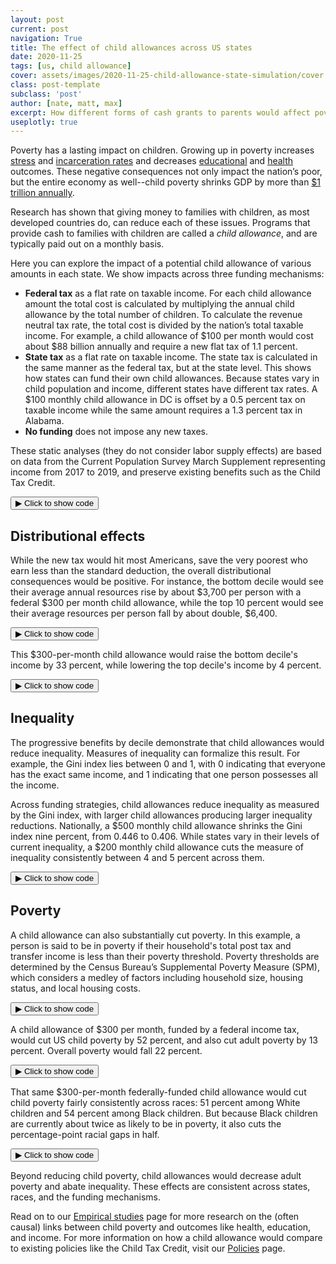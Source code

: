 ```yaml
---
layout: post
current: post
navigation: True
title: The effect of child allowances across US states
date: 2020-11-25
tags: [us, child allowance]
cover: assets/images/2020-11-25-child-allowance-state-simulation/cover.webp
class: post-template
subclass: 'post'
author: [nate, matt, max]
excerpt: How different forms of cash grants to parents would affect poverty and inequality.
useplotly: true
---
```



Poverty has a lasting impact on children.  Growing up in poverty increases [stress](https://heckmanequation.org/resource/invest-in-early-childhood-development-reduce-deficits-strengthen-the-economy/) and [incarceration rates](https://heckmanequation.org/resource/invest-in-early-childhood-development-reduce-deficits-strengthen-the-economy/) and decreases [educational](https://www.sciencedirect.com/science/article/abs/pii/S1876285915003836) and [health](https://www.aeaweb.org/articles?id=10.1257/app.2.1.86) outcomes.  These negative consequences not only impact the nation’s poor, but the entire economy as well--child poverty shrinks GDP by more than [$1 trillion annually](https://www.nap.edu/read/25246/chapter/1).

Research has shown that giving money to families with children, as most developed countries do, can reduce each of these issues.  Programs that provide cash to families with children are called a _child allowance_, and are typically paid out on a monthly basis.  

Here you can explore the impact of a potential child allowance of various amounts in each state.
We show impacts across three funding mechanisms:

* **Federal tax** as a flat rate on taxable income. For each child allowance amount the total cost is calculated by multiplying the annual child allowance by the total number of children.  To calculate the revenue neutral tax rate, the total cost is divided by the nation’s total taxable income.  For example, a child allowance of $100 per month would cost about $88 billion annually and require a new flat tax of 1.1 percent.
* **State tax** as a flat rate on taxable income. The state tax is calculated in the same manner as the federal tax, but at the state level. This shows how states can fund their own child allowances. Because states vary in child population and income, different states have different tax rates. A $100 monthly child allowance in DC is offset by a 0.5 percent tax on taxable income while the same amount requires a 1.3 percent tax in Alabama.
* **No funding** does not impose any new taxes.

These static analyses (they do not consider labor supply effects) are based on data from the Current Population Survey March Supplement representing income from 2017 to 2019, and preserve existing benefits such as the Child Tax Credit.


<button class="code-button" id="button1" onclick="f1()">&#9654; Click to show code</button>
<div class="code-cell" id="asset_code_1" style="display: none;">
  <pre>
    <code>
# Imports.
import pandas as pd
import numpy as np
import math
import plotly.express as px
import plotly.graph_objects as go
from plotly.subplots import make_subplots
import copy

# Load data.
summary = pd.read_csv('https://github.com/ngpsu22/Child_Allowance_States/raw/main/poverty_gini_tax_child_allowance')

deciles = pd.read_csv('data/deciles.csv')

deciles.funding = deciles.funding.map({'deficit': 'No funding',
                                       'fed': 'Federal tax',
                                       'state': 'State tax'})

# General configs.
LABELS = {'monthly_ca': 'Monthly child allowance',
          'decile': 'Decile',
          'net_chg': 'Net change',
          'pct_chg': 'Net change',
          'child_allowance':'Monthly child allowance',
          'code': 'State',
          'state': 'State',
          'fed_tax_rate': 'Tax rate',
          'state_tax_rate': 'Tax rate',
          'non_funded_poverty_rate': 'Poverty rate',
          'fed_poverty_rate': 'Poverty rate',
          'state_poverty_rate': 'Poverty rate',
          'non_funded_gini': 'Gini index',
          'fed_gini': 'Gini index',
          'state_gini': 'Gini index'}

CONFIG = {'displayModeBar': False}

# Preprocess data.
summary.drop('Unnamed: 0', 1, inplace = True)
tax = summary[(summary.race == 'All') & (summary.age_group == 'all')]

state_names = tax.state.unique()
state_names = np.insert(state_names[:-1], 0, 'US')
default_state = 'US'
state_dict = summary[['code', 'state']].set_index('code').to_dict()['state']

# Colors from https://material.io/design/color/the-color-system.html
DARK_BLUE = '#1565C0'
LIGHT_BLUE = '#42A5F5'
GRAY = '#BDBDBD'
GRAY_SHADOW = '#EEEEEE'
COLOR_MAP = {
    'Federal tax rate': DARK_BLUE,
    'State tax rate': LIGHT_BLUE,
    'Federal tax': DARK_BLUE,
    'State tax': LIGHT_BLUE,
    'No funding': GRAY,
    'No funding, out of poverty': GRAY_SHADOW
}

# data labels
REFORM = {'state_tax_rate': 'State tax rate', 
          'fed_tax_rate': 'Federal tax rate'}

# reformat data
data_list = []
for state in state_names:
    state_data = tax[tax.state == state]
    state_list = []
    for reform in REFORM:
        state_list.append(state_data[reform])
    data_list.append(state_list)

# generate first graph
data_columns = list(REFORM.keys())
data = pd.DataFrame(data_list, columns = data_columns)
data['State'] = state_names
data = data.set_index('State')

def getDataList(state):
    data_list = []
    for dc in data_columns:
        data_list.append(data.loc[state][dc])
    return data_list

# initialize figure
fig = go.Figure()

# add traces
x = tax.child_allowance.unique()
for reform in REFORM:
    fig.add_trace(go.Scatter(
        x=x, 
        y=data[reform][default_state],
        name=REFORM[reform],
        marker = dict(color = COLOR_MAP[REFORM[reform]]),
        hoverlabel = dict(namelength = -1)
#         hovertemplate=
#                 REFORM[reform] + ': %{y}' + 
#                 '<extra></extra>',
    ))

# generate buttons
buttons = []
for state in state_names:
    new_button = {'method': 'update',
                  'label': state,
                  'args': [{'y': getDataList(state), 
                            'visible': ['legendonly' if state == 'US' 
                                        else True, True]}
                          ]}
    buttons.append(new_button)
    
# construct menus
updatemenus = [{'buttons': buttons,
                'direction': 'down',
                'showactive': True,
                'pad':{'l': 10, 'r': 25},
               }]

# update layout with buttons, and show the figure
fig.update_layout(updatemenus=updatemenus)

fig.update_xaxes(title_text='Monthly child allowance')

tax_values = tax.state_tax_rate.tolist() + tax.fed_tax_rate.tolist() 
ymin = math.floor(min(tax_values) * 100) / 100 - 0.1
ymax = math.ceil(max(tax_values) * 100) / 100
fig.update_yaxes(title_text='Tax rate on taxable income', range=[ymin, ymax])

fig.update_layout(height=600, 
                  margin=dict(l=0, r=0, t=80, b=0),
                  yaxis_ticksuffix='%',
                  font=dict(family='Roboto'),
                  hovermode='x', 
                  xaxis_tickprefix='$',
                  xaxis_ticksuffix='',
                  plot_bgcolor='white',
                  legend_title_text='',
                  title={
                    'text': 'Income tax required to fund child allowances',
                    'y':0.95,
                    'x':0.01,
                    'xanchor': 'left',
                    'yanchor': 'top'},
                  title_font_size=20,
                 )

fig.update_layout(hovermode="x unified")

# hide state tax rate for US only
hide_line = ['State tax rate']
fig.for_each_trace(lambda trace: trace.update(visible="legendonly")
                   if trace.name in hide_line else ())

fig.show(config=CONFIG)
    </code>
  </pre>
</div>

<script>
function f1() {
  var x = document.getElementById("asset_code_1");
  var b = document.getElementById("button1");
  if (x.style.display === "none") {
    x.style.display = "block";
    b.innerHTML = "&#9660 Click to hide code";
  } else {
    x.style.display = "none";
    b.innerHTML = "&#9654 Click to show code";
  }
}
</script> 

<div>
  <script>
    $(document).ready(function(){
      $("#asset1").load("{{site.baseurl}}assets/markdown_assets/simulation/2020-11-25-simulation-asset-1.html");
    });
  </script>
</div>
<div id = "asset1"></div>

## Distributional effects

While the new tax would hit most Americans, save the very poorest who earn less than the standard deduction, the overall distributional consequences would be positive.
For instance, the bottom decile would see their average annual resources rise by about $3,700 per person with a federal $300 per month child allowance, while the top 10 percent would see their average resources per person fall by about double, $6,400.


<button class="code-button" id="button2" onclick="f2()">&#9654; Click to show code</button>
<div class="code-cell" id="asset_code_2" style="display: none;">
  <pre>
    <code>
# make chart symmetric with boundary at the maximum.
boundary = deciles.net_chg.agg([min, max]).abs().max()

# initial data set-up 
x = deciles.decile.unique()
ca_amts = deciles.monthly_ca.unique()
state_names = deciles.state.unique()
state_names = np.insert(state_names[:-1], 0, 'US')
fundings = ['Federal tax', 'State tax', 'No funding']

# get list of bar colors
colors = [COLOR_MAP[i] for i in fundings]

# create figure dictionary
fig_dict = {
    'data': [],
    'layout': {},
    'frames': []
}

# fill in most of layout
fig_dict['layout'] = {
    'plot_bgcolor': 'white',
    'font': dict(family = 'Roboto'),
    'showlegend': True,
    'height': 600,
    'margin': dict(t=100, b=0, l=0, r=0)
}
fig_dict['layout']['title'] = {
    'text': 'Average net change to household income by decile', 
    'y': 0.97,
    'x': 0.05,
    'xanchor': 'left',
    'yanchor': 'top'
}
fig_dict['layout']['xaxis'] = {
    'title': 'Decile of resources per person', 
    'dtick': 1,
    'type': 'category'
}
fig_dict['layout']['yaxis'] = {
    'title': 'Average annual net change per SPM unit', 
    'tickprefix': '$',
    'range': [-boundary, boundary]
}

# add slider specifications
slider_menu =  {
    'buttons': [
        {
            'args': [None, {'frame': {'duration': 500, 'redraw': True},
                            'fromcurrent': True,
                            'transition': {'duration': 300,
                                           'easing': 'quadratic-in-out'}}],
            'label': '&#9654;',
            'method': 'animate'
        },
        {
            "args": [[None], {"frame": {"duration": 0, "redraw": True},
                              "mode": "immediate",
                              "transition": {"duration": 0}}],
            "label": "&#9724;",
            "method": "animate"
        }
    ],
    'direction': 'left',
    'pad': {'r': 15, 't': 75},
    'showactive': False,
    'type': 'buttons',
    'x': 0.1,
    'xanchor': 'right',
    'y': 0,
    'yanchor': 'top'
}

sliders_dict = {
    'active': 20,
    'yanchor': 'top',
    'xanchor': 'left',
    'currentvalue': {
        'font': {'size': 20},
        'prefix': 'Monthly child allowance: ',
        'visible': True,
        'xanchor': 'right'
    },
    'transition': {'duration': 300, 'easing': 'cubic-in-out'},
    'pad': {'b': 10, 't': 50},
    'len': 0.9,
    'x': 0.1,
    'y': 0,
    'steps': []
}

steps = []
for ca in ca_amts:
    slider_step = {
        'args': [
            [ca],
            {'frame': {'duration': 300, 'redraw': True},
             'mode': 'immediate',
             'transition': {'duration': 300}}
        ],
        'label': '$' + str(ca),
        'method': 'animate'
    }
    steps.append(slider_step)
sliders_dict['steps'] = steps

# create frames for a given state and funding method
def make_frames(state, funding):
    raw_data = deciles[(deciles.state == state) &
                       (deciles.funding == funding)].round()
    frames = {}
    for ca in ca_amts:
        frames[str(ca)] = list(raw_data[raw_data.monthly_ca == ca].net_chg)
    return frames

# create dataframe of booleans to determine trace visibility
# separating funding mechanisms is currently redundant but can 
#    in theory be used to add another dropdown menu
n = len(state_names) * len(fundings)
frames_list = []
count = 0
visible = []
for state in state_names:
    vis_list = []
    for funding in fundings:
        frames_list.append(make_frames(state, funding))
        v = np.array([False] * n)
        v[count] = True
        vis_list.append(v)
        count += 1
    visible.append(vis_list)
visible = pd.DataFrame(visible, columns = fundings, index = state_names)

# add traces to figure dictionary
for i in range(n):
    data_dict = {
        'x': x,
        'y': frames_list[i]['500'],
        'type': 'bar',
        # Only show the Federal tax line (index 0) when first loading chart.
        'visible': True if i == 0 else ('legendonly' if i < 3 else False),
        'name': fundings[i % 3],
        'marker_color':  colors[i % 3],
        'hovertemplate': 
                '<b>' + fundings[i % 3] + '</b>' + 
                '<br>Change in resources: %{y}<br>' + 
                '<extra></extra>'
    }
    fig_dict['data'].append(data_dict)

# reorder existing frames
frames = []
for ca in ca_amts:
    data_list = []
    for f in frames_list:
        data_list.append({'y': f[str(ca)], 'type': 'bar'})
    frame = {'data': data_list, 'name': str(ca), 'traces': list(range(n))}
    frames.append(frame)

# add additional features to figure dictionary
fig_dict['frames'] = frames
fig_dict['layout']['sliders'] = [sliders_dict]

# generate plotly figure
fig = go.Figure(fig_dict)

# generate dropdown menu buttons
buttons = []
for state in state_names:
    new_button = {'method': 'update',
                  'label': state,
                  'args': [{'visible': (visible[fundings[0]][state] | 
                                        visible[fundings[1]][state] |
                                        visible[fundings[2]][state])}
                          ]}
    buttons.append(new_button)
    
# construct button menu
updatemenus = {'buttons': buttons,
               'direction': 'down',
               'showactive': True,
               'pad':{"r": 10, 't': 20},
               'xanchor': 'left',
               'yanchor': 'top',
               'x': 0,
               'y': 1.2
               }

# add slider and button menus
fig.update_layout(updatemenus=[slider_menu, updatemenus],
                  title_font_size=20,)

# display figure
fig.show(config=CONFIG)
    </code>
  </pre>
</div>

<script>
function f2() {
  var x = document.getElementById("asset_code_2");
  var b = document.getElementById("button2");
  if (x.style.display === "none") {
    x.style.display = "block";
    b.innerHTML = "&#9660 Click to hide code";
  } else {
    x.style.display = "none";
    b.innerHTML = "&#9654 Click to show code";
  }
}
</script> 

<div>
  <script>
    $(document).ready(function(){
      $("#asset2").load("{{site.baseurl}}assets/markdown_assets/simulation/2020-11-25-simulation-asset-2.html");
    });
  </script>
</div>
<div id = "asset2"></div>

This $300-per-month child allowance would raise the bottom decile's income by 33 percent, while lowering the top decile's income by 4 percent.


<button class="code-button" id="button3" onclick="f3()">&#9654; Click to show code</button>
<div class="code-cell" id="asset_code_3" style="display: none;">
  <pre>
    <code>
# make chart symmetric with boundary at the maximum.
boundary = deciles.pct_chg.agg([min, max]).abs().max()

# initial data set-up 
x = deciles.decile.unique()
ca_amts = deciles.monthly_ca.unique()
state_names = deciles.state.unique()
state_names = np.insert(state_names[:-1], 0, 'US')
fundings = ['Federal tax', 'State tax', 'No funding']

# get list of bar colors
colors = [COLOR_MAP[i] for i in fundings]

# create figure dictionary
fig_dict = {
    'data': [],
    'layout': {},
    'frames': []
}

# fill in most of layout
fig_dict['layout'] = {
    'plot_bgcolor': 'white',
    'font': dict(family = 'Roboto'),
    'showlegend': True,
    'height': 600,
    'margin': dict(t=100, b=0, l=0, r=0)
}
fig_dict['layout']['title'] = {
    'text': 'Average percent change to household income by decile', 
    'y': 0.97,
    'x': 0.05,
    'xanchor': 'left',
    'yanchor': 'top'
}
fig_dict['layout']['xaxis'] = {
    'title': 'Decile of resources per person', 
    'dtick': 1,
    'type': 'category'
}
fig_dict['layout']['yaxis'] = {
    'title': 'Average percent change to SPM unit resources', 
    'ticksuffix': '%',
    'range': [-boundary, boundary]
}

# add slider specifications
slider_menu =  {
    'buttons': [
        {
            'args': [None, {'frame': {'duration': 500, 'redraw': True},
                            'fromcurrent': True,
                            'transition': {'duration': 300,
                                           'easing': 'quadratic-in-out'}}],
            'label': '&#9654;',
            'method': 'animate'
        },
        {
            "args": [[None], {"frame": {"duration": 0, "redraw": True},
                              "mode": "immediate",
                              "transition": {"duration": 0}}],
            "label": "&#9724;",
            "method": "animate"
        }
    ],
    'direction': 'left',
    'pad': {'r': 15, 't': 75},
    'showactive': False,
    'type': 'buttons',
    'x': 0.1,
    'xanchor': 'right',
    'y': 0,
    'yanchor': 'top'
}

sliders_dict = {
    'active': 20,
    'yanchor': 'top',
    'xanchor': 'left',
    'currentvalue': {
        'font': {'size': 20},
        'prefix': 'Monthly child allowance: ',
        'visible': True,
        'xanchor': 'right'
    },
    'transition': {'duration': 300, 'easing': 'cubic-in-out'},
    'pad': {'b': 10, 't': 50},
    'len': 0.9,
    'x': 0.1,
    'y': 0,
    'steps': []
}

steps = []
for ca in ca_amts:
    slider_step = {
        'args': [
            [ca],
            {'frame': {'duration': 300, 'redraw': True},
             'mode': 'immediate',
             'transition': {'duration': 300}}
        ],
        'label': '$' + str(ca),
        'method': 'animate'
    }
    steps.append(slider_step)
sliders_dict['steps'] = steps

# create frames for a given state and funding method
def make_frames(state, funding):
    raw_data = deciles[(deciles.state == state) &
                       (deciles.funding == funding)].round()
    frames = {}
    for ca in ca_amts:
        frames[str(ca)] = list(raw_data[raw_data.monthly_ca == ca].pct_chg)
    return frames

# create dataframe of booleans to determine trace visibility
# separating funding mechanisms is currently redundant but can 
#    in theory be used to add another dropdown menu
n = len(state_names) * len(fundings)
frames_list = []
count = 0
visible = []
for state in state_names:
    vis_list = []
    for funding in fundings:
        frames_list.append(make_frames(state, funding))
        v = np.array([False] * n)
        v[count] = True
        vis_list.append(v)
        count += 1
    visible.append(vis_list)
visible = pd.DataFrame(visible, columns = fundings, index = state_names)

# add traces to figure dictionary
for i in range(n):
    data_dict = {
        'x': x,
        'y': frames_list[i]['500'],
        'type': 'bar',
        # Only show the Federal tax line (index 0) when first loading chart.
        'visible': True if i == 0 else ('legendonly' if i < 3 else False),
        'name': fundings[i % 3],
        'marker_color':  colors[i % 3],
        'hovertemplate': 
                '<b>' + fundings[i % 3] + '</b>' + 
                '<br>Change in resources: %{y}<br>' + 
                '<extra></extra>'
    }
    fig_dict['data'].append(data_dict)

# reorder existing frames
frames = []
for ca in ca_amts:
    data_list = []
    for f in frames_list:
        data_list.append({'y': f[str(ca)], 'type': 'bar'})
    frame = {'data': data_list, 'name': str(ca), 'traces': list(range(n))}
    frames.append(frame)

# add additional features to figure dictionary
fig_dict['frames'] = frames
fig_dict['layout']['sliders'] = [sliders_dict]

# generate plotly figure
fig = go.Figure(fig_dict)

# generate dropdown menu buttons
buttons = []
for state in state_names:
    new_button = {'method': 'update',
                  'label': state,
                  'args': [{'visible': (visible[fundings[0]][state] | 
                                        visible[fundings[1]][state] |
                                        visible[fundings[2]][state])}
                          ]}
    buttons.append(new_button)
    
# construct button menu
updatemenus = {'buttons': buttons,
               'direction': 'down',
               'showactive': True,
               'pad':{"r": 10, 't': 20},
               'xanchor': 'left',
               'yanchor': 'top',
               'x': 0,
               'y': 1.2
               }

# add slider and button menus
fig.update_layout(updatemenus=[slider_menu, updatemenus],
                  title_font_size=20,)

# display figure
fig.show(config=CONFIG)
    </code>
  </pre>
</div>

<script>
function f3() {
  var x = document.getElementById("asset_code_3");
  var b = document.getElementById("button3");
  if (x.style.display === "none") {
    x.style.display = "block";
    b.innerHTML = "&#9660 Click to hide code";
  } else {
    x.style.display = "none";
    b.innerHTML = "&#9654 Click to show code";
  }
}
</script> 

<div>
  <script>
    $(document).ready(function(){
      $("#asset3").load("{{site.baseurl}}assets/markdown_assets/simulation/2020-11-25-simulation-asset-3.html");
    });
  </script>
</div>
<div id = "asset3"></div>

## Inequality

The progressive benefits by decile demonstrate that child allowances would reduce inequality.
Measures of inequality can formalize this result.
For example, the Gini index lies between 0 and 1, with 0 indicating that everyone has the exact same income, and 1 indicating that one person possesses all the income.

Across funding strategies, child allowances reduce inequality as measured by the Gini index, with larger child allowances producing larger inequality reductions.
Nationally, a $500 monthly child allowance shrinks the Gini index nine percent, from 0.446 to 0.406.
While states vary in their levels of current inequality, a $200 monthly child allowance cuts the measure of inequality consistently between 4 and 5 percent across them.


<button class="code-button" id="button4" onclick="f4()">&#9654; Click to show code</button>
<div class="code-cell" id="asset_code_4" style="display: none;">
  <pre>
    <code>
# data labels
GINI = {'fed_gini': 'Federal tax',
        'state_gini': 'State tax',
        'non_funded_gini': 'No funding'}

# reformat data
data_list = []
for state in state_names:
    state_data = tax[tax.state == state]
    state_list = []
    for gini in GINI:
        state_list.append(state_data[gini])
    data_list.append(state_list)

data_columns = list(GINI.keys())
data = pd.DataFrame(data_list, columns = data_columns)
data['State'] = state_names
data = data.set_index('State')

def getDataList(state):
    data_list = []
    for dc in data_columns:
        data_list.append(data.loc[state][dc])
    return data_list

# initialize figure
fig = go.Figure()

# add traces
x = tax.child_allowance.unique()
for gini in GINI:
    fig.add_trace(go.Scatter(
        x=x, 
        y=tax[tax.state == default_state][gini],
        name=GINI[gini],
        marker = dict(color = COLOR_MAP[GINI[gini]]),
#         hovertemplate=
#                 GINI[gini] + ': %{y}' + 
#                 '<extra></extra>'
    ))

# generate buttons
buttons = []
for state in state_names:
    new_button = {'method': 'update',
                  'label': state,
                  'args': [{'y': getDataList(state),
                           'visible': [True,
                                       'legendonly' if state == 'US' else True,
                                       True]},
                          ]}
    buttons.append(new_button)
    
# construct menus
updatemenus = [{'buttons': buttons,
                'direction': 'down',
                'showactive': True,
                'pad':{'l': 10, 'r': 25},
               }]

# update layout with buttons, and show the figure
fig.update_layout(updatemenus=updatemenus)

fig.update_xaxes(title_text='Monthly child allowance')

gini_values = tax.non_funded_gini.tolist() + tax.fed_gini.tolist() + tax.state_gini.tolist()
ymin = math.floor(min(gini_values) * 100) / 100
ymax = math.ceil(max(gini_values) * 100) / 100
fig.update_yaxes(title_text='Gini index of per-capita income, 2017-2019',
                 range=[ymin, ymax])

fig.update_layout(height=600, 
                  margin=dict(l=0, r=0, t=80, b=0),
                  font=dict(family='Roboto'),
                  hovermode='x', 
                  xaxis_tickprefix='$',
                  xaxis_ticksuffix='',
                  plot_bgcolor='white',
                  legend_title_text='',
                  title={
                    'text': 'Income inequality by child allowance amount',
                    'y':0.95,
                    'x':0.01,
                    'xanchor': 'left',
                    'yanchor': 'top'},
                  title_font_size=20,
                 )

fig.update_layout(hovermode="x unified")

# hide state tax rate for US only
hide_line = ['State tax']
fig.for_each_trace(lambda trace: trace.update(visible="legendonly")
                   if trace.name in hide_line else ())

fig.show(config=CONFIG)
    </code>
  </pre>
</div>

<script>
function f4() {
  var x = document.getElementById("asset_code_4");
  var b = document.getElementById("button4");
  if (x.style.display === "none") {
    x.style.display = "block";
    b.innerHTML = "&#9660 Click to hide code";
  } else {
    x.style.display = "none";
    b.innerHTML = "&#9654 Click to show code";
  }
}
</script> 

<div>
  <script>
    $(document).ready(function(){
      $("#asset4").load("{{site.baseurl}}assets/markdown_assets/simulation/2020-11-25-simulation-asset-4.html");
    });
  </script>
</div>
<div id = "asset4"></div>

## Poverty
A child allowance can also substantially cut poverty.  In this example, a person is said to be in poverty if their household's total post tax and transfer income is less than their poverty threshold.
Poverty thresholds are determined by the Census Bureau’s Supplemental Poverty Measure (SPM), which considers a medley of factors including household size, housing status, and local housing costs.


<button class="code-button" id="button5" onclick="f5()">&#9654; Click to show code</button>
<div class="code-cell" id="asset_code_5" style="display: none;">
  <pre>
    <code>
# data labels
FUNDING = {'fed_poverty_rate': 'Federal tax',
           'state_poverty_rate': 'State tax',
           'non_funded_poverty_rate': 'No funding'}

ca_amts = summary.child_allowance.unique()
child_poverty = summary[(summary['age_group'] == 'child') &
                        (summary['race'] == 'All')]

# create figure dictionary
fig_dict = {
    'data': [],
    'layout': {},
    'frames': []
}

# fill in most of layout
fig_dict['layout'] = {
    'plot_bgcolor': 'white',
    'font': dict(family = 'Roboto'),
    'height': 600,
    'margin': dict(t=100, b=0, l=0, r=10)
}
fig_dict['layout']['title'] = {
    'text': ('Child poverty by state and child allowance amount'),
    'y': 0.97,
    'x': 0.05,
    'xanchor': 'left',
    'yanchor': 'top'
}

# add slider specifications
slidermenu =  {
    'buttons': [
        {
            'args': [None, {'frame': {'duration': 500, 'redraw': True},
                            'fromcurrent': True,
                            'transition': {'duration': 300,
                                           'easing': 'quadratic-in-out'}}],
            'label': '&#9654;',
            'method': 'animate'
        },
        {
            "args": [[None], {"frame": {"duration": 0, "redraw": True},
                              "mode": "immediate",
                              "transition": {"duration": 0}}],
            "label": "&#9724;",
            "method": "animate"
        }
    ],
    'direction': 'left',
    'pad': {'r': 15, 't': 75},
    'showactive': True,
    'type': 'buttons',
    'x': 0.1,
    'xanchor': 'right',
    'y': 0,
    'yanchor': 'top'
}
    
sliders_dict = {
    'active': 0,
    'yanchor': 'top',
    'xanchor': 'left',
    'currentvalue': {
        'font': {'size': 20},
        'prefix': 'Monthly child allowance: ',
        'visible': True,
        'xanchor': 'right'
    },
    'transition': {'duration': 300, 'easing': 'cubic-in-out'},
    'pad': {'b': 10, 't': 50},
    'len': 0.9,
    'x': 0.1,
    'y': 0,
    'steps': []
}

steps = []
for ca in ca_amts:
    slider_step = {
        'args': [
            [ca],
            {'frame': {'duration': 300, 'redraw': True},
             'mode': 'immediate',
             'transition': {'duration': 300}}
        ],
        'label': '$' + str(ca),
        'method': 'animate'
    }
    steps.append(slider_step)
sliders_dict['steps'] = steps

# generate frames
frames = []
locations = child_poverty.code
zero_poverty = child_poverty[child_poverty.child_allowance == 0]
for ca in ca_amts:
    data_list = []
    ca_data = child_poverty[child_poverty.child_allowance == ca]
    for funding in FUNDING:
        data_list.append({
            'hovertemplate': 
                '<b>%{customdata[1]}</b>' + 
                '<br>Child poverty rate: %{z}%<br>' + 
                'Poverty reduction: %{customdata[0]}%' +
                '<extra></extra>',
            'locationmode': 'USA-states',
            'locations': child_poverty.code.unique(),
            'z': ca_data[funding].tolist(),
            'type': 'choropleth',
            'customdata': list(map(lambda x, y, z: (round(100 * (1 - y / x)), state_dict[z]),
                                   zero_poverty[funding], ca_data[funding], state_dict))
        })
    
    frame = {'data': data_list, 'name': str(ca), 'traces': [0,1,2]}
    frames.append(frame)
    
# add frames to figure dictionary
fig_dict['frames'] = frames

# add traces to figure dictionary
for i in (range(len(FUNDING))):
    fig_dict['data'].append(frames[0]['data'][0])

# generate figure
fig = go.Figure(fig_dict)

# generate dropdown menu buttons
buttons = []
for funding in FUNDING:
    new_button = {'method': 'update',
                  'label': FUNDING[funding],
                  'args': [{'visible': [f == funding for f in FUNDING.keys()]}
                          ]}
    buttons.append(new_button)
    
# construct button menu
updatemenu = {'buttons': buttons,
              'direction': 'down',
              'showactive': True,
              'pad':{"r": 10, 't': 20, 'l': 50},
              'xanchor': 'left',
              'yanchor': 'top',
              'x': 0,
              'y': 1.2
             }

# add slider, dropdown menu, and set geo scope
fig.update_layout(
    geo_scope='usa', # limite map scope to USA
    sliders=[sliders_dict],
    updatemenus=[slidermenu, updatemenu]
)

# update visual attributes
fig.update_traces(showscale=False, colorscale='Reds', zmin=0, zmax=22)
fig.update_layout(
    hoverlabel=dict(
        bgcolor="white",
        font=dict(family='Roboto')
    ),
    title_font_size=20,
)
fig.update(layout_showlegend=False)

fig.show(config=CONFIG)
    </code>
  </pre>
</div>

<script>
function f5() {
  var x = document.getElementById("asset_code_5");
  var b = document.getElementById("button5");
  if (x.style.display === "none") {
    x.style.display = "block";
    b.innerHTML = "&#9660 Click to hide code";
  } else {
    x.style.display = "none";
    b.innerHTML = "&#9654 Click to show code";
  }
}
</script> 

<div>
  <script>
    $(document).ready(function(){
      $("#asset5").load("{{site.baseurl}}assets/markdown_assets/simulation/2020-11-25-simulation-asset-5.html");
    });
  </script>
</div>
<div id = "asset5"></div>

A child allowance of $300 per month, funded by a federal income tax, would cut US child poverty by 52 percent, and also cut adult poverty by 13 percent.
Overall poverty would fall 22 percent.


<button class="code-button" id="button6" onclick="f6()">&#9654; Click to show code</button>
<div class="code-cell" id="asset_code_6" style="display: none;">
  <pre>
    <code>
FUNDING = {'fed_poverty_rate': 'Federal tax',
           'state_poverty_rate': 'State tax',
           'non_funded_poverty_rate': 'No funding'}

# initial data set-up
age = summary[summary['race'] == 'All'].copy(deep=True)
age.age_group = age.age_group.str.capitalize()
x = ['Child', 'Adult', 'All']
ca_amts = age.child_allowance.unique()
state_names = age.state.unique()
state_names = np.insert(state_names[:-1], 0, 'US')

# create figure dictionary
fig_dict = {
    'data': [],
    'layout': {},
    'frames': []
}

# fill in most of layout
fig_dict['layout'] = {
    'plot_bgcolor': 'white',
    'font': dict(family = 'Roboto'),
    'showlegend': True,
    'height': 600,
    'margin': dict(t=100, b=0, l=0, r=0)
}
fig_dict['layout']['title'] = {
    'text': 'Poverty by age and child allowance amount',
    'y': 0.97,
    'x': 0.05,
    'xanchor': 'left',
    'yanchor': 'top'
}
fig_dict['layout']['xaxis'] = {
    'type': 'category'
}
fig_dict['layout']['yaxis'] = {
    'title': 'SPM poverty rate, 2017-2019',
    'ticksuffix': '%',
    'range': [0, 25]
}

# add slider specifications
slider_menu =  {
    'buttons': [
        {
            'args': [None, {'frame': {'duration': 500, 'redraw': True},
                            'fromcurrent': True, 
                            "mode": "immediate",
                            'transition': {'duration': 300,
                                           'easing': 'quadratic-in-out'}}],
            'label': '&#9654;',
            'method': 'animate'
        },
        {
            "args": [[None], {"frame": {"duration": 0, "redraw": True},
                              "mode": "immediate",
                              "transition": {"duration": 0}}],
            "label": "&#9724;",
            "method": "animate"
        }
    ],
    'direction': 'left',
    'pad': {'r': 15, 't': 75},
    'showactive': False,
    'type': 'buttons',
    'x': 0.1,
    'xanchor': 'right',
    'y': 0,
    'yanchor': 'top'
}

sliders_dict = {
    'active': 0,
    'yanchor': 'top',
    'xanchor': 'left',
    'currentvalue': {
        'font': {'size': 20},
        'prefix': 'Monthly child allowance: ',
        'visible': True,
        'xanchor': 'right'
    },
    'transition': {'duration': 300, 'easing': 'cubic-in-out'},
    'pad': {'b': 10, 't': 50},
    'len': 0.9,
    'x': 0.1,
    'y': 0,
    'steps': []
}

steps = []
for ca in ca_amts:
    slider_step = {
        'args': [
            [ca],
            {'frame': {'duration': 300, 'redraw': True},
             'mode': 'immediate',
             'transition': {'duration': 300}}
        ],
        'label': '$' + str(ca),
        'method': 'animate'
    }
    steps.append(slider_step)
sliders_dict['steps'] = steps

# create frames for a given state and funding method
def make_frames(state, funding):
    raw_data = age[(age.state == state)]
    frames = {}
    for ca in ca_amts:
        frames[str(ca)] = list(raw_data[raw_data.child_allowance == ca].set_index(
            'age_group').loc[x][funding])
    return frames

# create dataframe of booleans to determine trace visibility
n = len(state_names) * len(FUNDING)
frames_list = []
count = 0
visible = {}
for state in state_names:
    v = [False] * n
    for funding in FUNDING:
        frames_list.append(make_frames(state, funding))
        v[count] = True
        count += 1
    visible[state] = v + v
v = [False] * n
v[0] = True
v[1] = 'legendonly'
v[2] = 'legendonly'
visible['US'] = v + v

# reorder existing frames
frames = []
for ca in ca_amts:
    data_list = []
    count = 0
    for f in frames_list:
        data_list.append({
            'y': f['0'], 
            'x': x,
            'type': 'bar', 
            'offsetgroup': count, 
            'showlegend': False,
            'legendgroup': count,
            'marker_color': GRAY_SHADOW,
            'name': 'No child allowance',
            'hovertemplate': 
                'Current poverty rate: %{y}' + 
                '<extra></extra>'
        })
        count += 1
    count = 0
    for f in frames_list:
        data_list.append({
            'y': f[str(ca)], 
            'x': x,
            'type': 'bar', 
            'offsetgroup': count,
            'legendgroup': count,
            'name': list(FUNDING.values())[count % 3],
            'marker_color': COLOR_MAP[list(FUNDING.values())[count % 3]],
            'hovertemplate': 
                '<b>' + list(FUNDING.values())[count % 3] + '</b>' + 
                '<br>Poverty rate: %{y}<br>' + 
                'Poverty reduction: %{customdata}%'
                '<extra></extra>',
            'customdata': list(map(lambda x, y: (round(100 * (1 - y / x))),
                                   f['0'], f[str(ca)]))
        })
        count += 1
    frame = {'data': data_list, 'name': str(ca), 'traces': list(range(n*2))}
    frames.append(frame)

# add additional features to figure dictionary
fig_dict['frames'] = frames
fig_dict['layout']['sliders'] = [sliders_dict]

for i in range(n):
    data_dict = copy.deepcopy(frames[0]['data'][i])
    if i == 0:
        data_dict['visible'] = True
    elif i < 3:
        data_dict['visible'] = 'legendonly'
    else:
        data_dict['visible'] = False
    fig_dict['data'].append(data_dict)
for i in range(n):
    data_dict = copy.deepcopy(frames[0]['data'][n + i])
    if i == 0:
        data_dict['visible'] = True
    elif i < 3:
        data_dict['visible'] = 'legendonly'
    else:
        data_dict['visible'] = False
    fig_dict['data'].append(data_dict)

# generate plotly figure
fig = go.Figure(fig_dict)

# generate dropdown menu buttons
buttons = []
for state in state_names:
    new_button = {'method': 'update',
                  'label': state,
                  'args': [{'visible': (visible[state])},
                          ]}
    buttons.append(new_button)
    
# construct button menu
updatemenus = {'buttons': buttons,
               'direction': 'down',
               'showactive': True,
               'pad':{"r": 10, 't': 20},
               'xanchor': 'left',
               'yanchor': 'top',
               'x': 0,
               'y': 1.2
              }

# add slider and button menus
fig.update_layout(
    updatemenus=[slider_menu, updatemenus],
    hoverlabel=dict(
        font=dict(family='Roboto')
    ),
    title_font_size=20,)

# display figure
fig.show(config=CONFIG)
    </code>
  </pre>
</div>

<script>
function f6() {
  var x = document.getElementById("asset_code_6");
  var b = document.getElementById("button6");
  if (x.style.display === "none") {
    x.style.display = "block";
    b.innerHTML = "&#9660 Click to hide code";
  } else {
    x.style.display = "none";
    b.innerHTML = "&#9654 Click to show code";
  }
}
</script> 

<div>
  <script>
    $(document).ready(function(){
      $("#asset6").load("{{site.baseurl}}assets/markdown_assets/simulation/2020-11-25-simulation-asset-6.html");
    });
  </script>
</div>
<div id = "asset6"></div>

That same $300-per-month federally-funded child allowance would cut child poverty fairly consistently across races: 51 percent among White children and 54 percent among Black children.
But because Black children are currently about twice as likely to be in poverty, it also cuts the percentage-point racial gaps in half.


<button class="code-button" id="button7" onclick="f7()">&#9654; Click to show code</button>
<div class="code-cell" id="asset_code_7" style="display: none;">
  <pre>
    <code>
FUNDING = {'fed_poverty_rate': 'Federal tax',
           'state_poverty_rate': 'State tax',
           'non_funded_poverty_rate': 'No funding'}

# initial data set-up 
race = summary[summary['age_group'] == 'child']
x = ['Black', 'White', 'Other', 'All']
ca_amts = race.child_allowance.unique()
state_names = race.state.unique()
state_names = np.insert(state_names[:-1], 0, 'US')

# create figure dictionary
fig_dict = {
    'data': [],
    'layout': {},
    'frames': []
}

# fill in most of layout
fig_dict['layout'] = {
    'plot_bgcolor': 'white',
    'font': dict(family = 'Roboto'),
    'showlegend': True,
    'height': 600,
    'margin': dict(t=100, b=0, l=0, r=0)
}
fig_dict['layout']['title'] = {
    'text': 'Child poverty by race and child allowance amount',
    'y': 0.97,
    'x': 0.05,
    'xanchor': 'left',
    'yanchor': 'top'
}
fig_dict['layout']['xaxis'] = {
    'type': 'category'
}
fig_dict['layout']['yaxis'] = {
    'title': 'Child SPM poverty rate, 2017-2019',
    'ticksuffix': '%',
    'range': [0, 25]
}

# add slider specifications
slider_menu =  {
    'buttons': [
        {
            'args': [None, {'frame': {'duration': 500, 'redraw': True},
                            'fromcurrent': True, 
                            "mode": "immediate",
                            'transition': {'duration': 300,
                                           'easing': 'quadratic-in-out'}}],
            'label': '&#9654;',
            'method': 'animate'
        },
        {
            "args": [[None], {"frame": {"duration": 0, "redraw": True},
                              "mode": "immediate",
                              "transition": {"duration": 0}}],
            "label": "&#9724;",
            "method": "animate"
        }
    ],
    'direction': 'left',
    'pad': {'r': 15, 't': 75},
    'showactive': False,
    'type': 'buttons',
    'x': 0.1,
    'xanchor': 'right',
    'y': 0,
    'yanchor': 'top'
}

sliders_dict = {
    'active': 0,
    'yanchor': 'top',
    'xanchor': 'left',
    'currentvalue': {
        'font': {'size': 20},
        'prefix': 'Monthly child allowance: ',
        'visible': True,
        'xanchor': 'right'
    },
    'transition': {'duration': 300, 'easing': 'cubic-in-out'},
    'pad': {'b': 10, 't': 50},
    'len': 0.9,
    'x': 0.1,
    'y': 0,
    'steps': []
}

steps = []
for ca in ca_amts:
    slider_step = {
        'args': [
            [ca],
            {'frame': {'duration': 300, 'redraw': True},
             'mode': 'immediate',
             'transition': {'duration': 300}}
        ],
        'label': '$' + str(ca),
        'method': 'animate'
    }
    steps.append(slider_step)
sliders_dict['steps'] = steps

# create frames for a given state and funding method
def make_frames(state, funding):
    raw_data = race[(race.state == state)]
    frames = {}
    for ca in ca_amts:
        frames[str(ca)] = list(raw_data[raw_data.child_allowance == ca].set_index('race').loc[x][funding])
    return frames

# create dataframe of booleans to determine trace visibility
n = len(state_names) * len(FUNDING)
frames_list = []
count = 0
visible = {}
for state in state_names:
    v = [False] * n
    for funding in FUNDING:
        frames_list.append(make_frames(state, funding))
        v[count] = True
        count += 1
    visible[state] = v + v
v = [False] * n
v[0] = True
v[1] = 'legendonly'
v[2] = 'legendonly'
visible['US'] = v + v

# reorder existing frames
frames = []
for ca in ca_amts:
    data_list = []
    count = 0
    for f in frames_list:
        data_list.append({
            'y': f['0'], 
            'x': x,
            'type': 'bar', 
            'offsetgroup': count, 
            'showlegend': False,
            'legendgroup': count,
            'marker_color': GRAY_SHADOW,
            'name': 'No child allowance',
            'hovertemplate': 
                'Current poverty rate: %{y}' + 
                '<extra></extra>'
        })
        count += 1
    count = 0
    for f in frames_list:
        data_list.append({
            'y': f[str(ca)], 
            'x': x,
            'type': 'bar', 
            'offsetgroup': count,
            'legendgroup': count,
            'name': list(FUNDING.values())[count % 3],
            'marker_color': COLOR_MAP[list(FUNDING.values())[count % 3]],
            'hovertemplate': 
                '<b>' + list(FUNDING.values())[count % 3] + '</b>' + 
                '<br>Child poverty rate: %{y}<br>' + 
                'Poverty reduction: %{customdata}%'
                '<extra></extra>',
            'customdata': list(map(lambda x, y: (round(100 * (1 - y / x))),
                                   f['0'], f[str(ca)]))
        })
        count += 1
    frame = {'data': data_list, 'name': str(ca), 'traces': list(range(n*2))}
    frames.append(frame)

# add additional features to figure dictionary
fig_dict['frames'] = frames
fig_dict['layout']['sliders'] = [sliders_dict]

for i in range(n):
    data_dict = copy.deepcopy(frames[0]['data'][i])
    if i == 0:
        data_dict['visible'] = True
    elif i < 3:
        data_dict['visible'] = 'legendonly'
    else:
        data_dict['visible'] = False
    fig_dict['data'].append(data_dict)
for i in range(n):
    data_dict = copy.deepcopy(frames[0]['data'][n + i])
    if i == 0:
        data_dict['visible'] = True
    elif i < 3:
        data_dict['visible'] = 'legendonly'
    else:
        data_dict['visible'] = False
    fig_dict['data'].append(data_dict)

# generate plotly figure
fig = go.Figure(fig_dict)

# generate dropdown menu buttons
buttons = []
for state in state_names:
    new_button = {'method': 'update',
                  'label': state,
                  'args': [{'visible': (visible[state])}]
                 }
    buttons.append(new_button)
    
# construct button menu
updatemenus = {'buttons': buttons,
               'direction': 'down',
               'showactive': True,
               'pad':{"r": 10, 't': 20},
               'xanchor': 'left',
               'yanchor': 'top',
               'x': 0,
               'y': 1.2
              }

# add slider and button menus
fig.update_layout(
    updatemenus=[slider_menu, updatemenus],
    hoverlabel=dict(
        font=dict(family='Roboto')
    ),
    title_font_size=20,)

# display figure
fig.show(config=CONFIG)
    </code>
  </pre>
</div>

<script>
function f7() {
  var x = document.getElementById("asset_code_7");
  var b = document.getElementById("button7");
  if (x.style.display === "none") {
    x.style.display = "block";
    b.innerHTML = "&#9660 Click to hide code";
  } else {
    x.style.display = "none";
    b.innerHTML = "&#9654 Click to show code";
  }
}
</script> 

<div>
  <script>
    $(document).ready(function(){
      $("#asset7").load("{{site.baseurl}}assets/markdown_assets/simulation/2020-11-25-simulation-asset-7.html");
    });
  </script>
</div>
<div id = "asset7"></div>

Beyond reducing child poverty, child allowances would decrease adult poverty and abate inequality.
These effects are consistent across states, races, and the funding mechanisms.

Read on to our [Empirical studies](https://child-allowance.ubicenter.org/empirical) page for more research on the (often causal) links between child poverty and outcomes like health, education, and income.
For more information on how a child allowance would compare to existing policies like the Child Tax Credit, visit our [Policies](https://child-allowance.ubicenter.org/policies) page.
